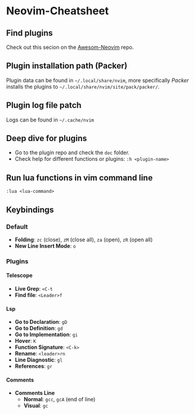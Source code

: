 # Neovim-Cheatsheet

## Find plugins

Check out this secion on the [Awesom-Neovim](https://github.com/rockerBOO/awesome-neovim#plugin) repo.

## Plugin installation path (Packer)

Plugin data can be found in `~/.local/share/nvim`, more specifically *Packer* installs the plugins to `~/.local/share/nvim/site/pack/packer/`.

## Plugin log file patch

Logs can be found in `~/.cache/nvim`


## Deep dive for plugins

- Go to the plugin repo and check the `doc` folder.
- Check help for different functions or plugins: `:h <plugin-name>`

## Run lua functions in vim command line

`:lua <lua-command>`


## Keybindings

### Default

- **Folding**: `zc` (close), `zM` (close all), `za` (open), `zR` (open all)
- **New Line Insert Mode**: `o`

### Plugins 

#### Telescope

- **Live Grep**: `<C-t`
- **Find file**: `<Leader>f`

#### Lsp

- **Go to Declaration**: `gD`
- **Go to Definition**: `gd`
- **Go to Implementation**: `gi`
- **Hover**: `K`
- **Function Signature**: `<C-k>`
- **Rename**: `<leader>rn`
- **Line Diagnostic**: `gl`
- **References**: `gr`

#### Comments

- **Comments Line**
  - **Normal**: `gcc`, `gcA` (end of line)
  - **Visual**: `gc`
